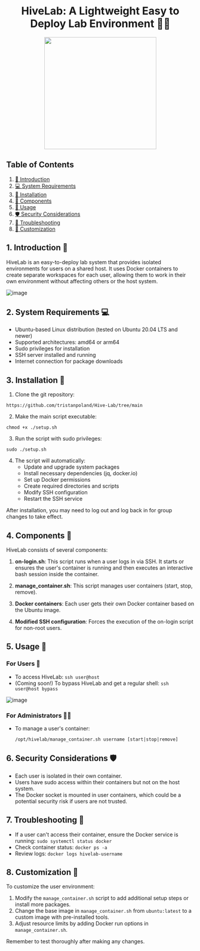 
<h1 align="center"> HiveLab: A Lightweight Easy to Deploy Lab Environment 🐝🔬</h1>
<p align="center">
<img width="300px" src="https://github.com/user-attachments/assets/3f34291b-dca5-401f-bec3-39ce55b458aa"></img>
</p>

## Table of Contents
1. [📘 Introduction](#1-introduction-)
2. [💻 System Requirements](#2-system-requirements-)
3. [🚀 Installation](#3-installation-)
4. [🧩 Components](#4-components-)
5. [🔧 Usage](#5-usage-)
6. [🛡️ Security Considerations](#6-security-considerations-%EF%B8%8F)
7. [🐞 Troubleshooting](#7-troubleshooting-)
8. [🎨 Customization](#8-customization-)

## 1. Introduction 📘

HiveLab is an easy-to-deploy lab system that provides isolated environments for users on a shared host. It uses Docker containers to create separate workspaces for each user, allowing them to work in their own environment without affecting others or the host system.

![image](https://github.com/user-attachments/assets/97945e30-95f2-4a1d-b748-62728188e3a3)


## 2. System Requirements 💻

- Ubuntu-based Linux distribution (tested on Ubuntu 20.04 LTS and newer)
- Supported architectures: amd64 or arm64
- Sudo privileges for installation
- SSH server installed and running
- Internet connection for package downloads

## 3. Installation 🚀

1. Clone the git repository:

```
https://github.com/tristanpoland/Hive-Lab/tree/main
```

2. Make the main script executable:

```
chmod +x ./setup.sh
```

3. Run the script with sudo privileges:

```
sudo ./setup.sh
```

4. The script will automatically:
   - Update and upgrade system packages
   - Install necessary dependencies (jq, docker.io)
   - Set up Docker permissions
   - Create required directories and scripts
   - Modify SSH configuration
   - Restart the SSH service

After installation, you may need to log out and log back in for group changes to take effect.

## 4. Components 🧩

HiveLab consists of several components:

1. **on-login.sh**: This script runs when a user logs in via SSH. It starts or ensures the user's container is running and then executes an interactive bash session inside the container.

2. **manage_container.sh**: This script manages user containers (start, stop, remove).

3. **Docker containers**: Each user gets their own Docker container based on the Ubuntu image.

4. **Modified SSH configuration**: Forces the execution of the on-login script for non-root users.

## 5. Usage 🔧

### For Users 👤

- To access HiveLab: `ssh user@host`
- (Coming soon!) To bypass HiveLab and get a regular shell: `ssh user@host bypass`

![image](https://github.com/user-attachments/assets/efe583b1-1f1f-4576-a54a-7167cc7603be)

### For Administrators 👨‍💼

- To manage a user's container:
  ```
  /opt/hivelab/manage_container.sh username [start|stop|remove]
  ```

## 6. Security Considerations 🛡️

- Each user is isolated in their own container.
- Users have sudo access within their containers but not on the host system.
- The Docker socket is mounted in user containers, which could be a potential security risk if users are not trusted.

## 7. Troubleshooting 🐞

- If a user can't access their container, ensure the Docker service is running: `sudo systemctl status docker`
- Check container status: `docker ps -a`
- Review logs: `docker logs hivelab-username`

## 8. Customization 🎨

To customize the user environment:

1. Modify the `manage_container.sh` script to add additional setup steps or install more packages.
2. Change the base image in `manage_container.sh` from `ubuntu:latest` to a custom image with pre-installed tools.
3. Adjust resource limits by adding Docker run options in `manage_container.sh`.

Remember to test thoroughly after making any changes.
